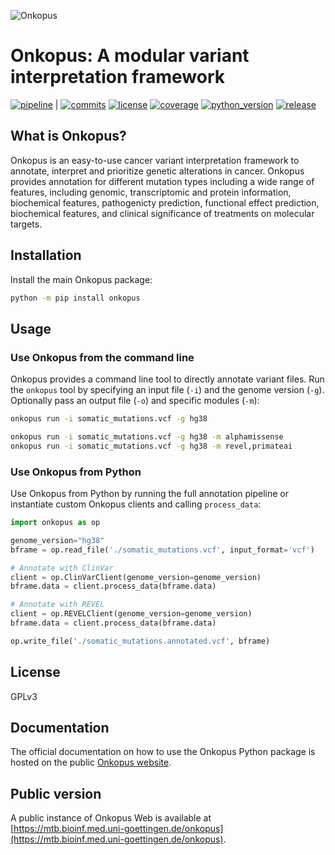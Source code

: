 
![Onkopus](https://gitlab.gwdg.de/MedBioinf/mtb/onkopus/onkopus/-/raw/main/assets/onkopus_logo_v0.1.4.2_300.png?inline=false)

# Onkopus: A modular variant interpretation framework

[![pipeline](https://gitlab.gwdg.de/MedBioinf/mtb/onkopus/onkopus/badges/main/pipeline.svg)](https://gitlab.gwdg.de/MedBioinf/mtb/onkopus/onkopus) |
[![commits](https://gitlab.gwdg.de/MedBioinf/mtb/onkopus/onkopus/-/jobs/artifacts/main/raw/commits.svg?job=build_badges)](https://gitlab.gwdg.de/MedBioinf/mtb/adagenes)
[![license](https://gitlab.gwdg.de/MedBioinf/mtb/onkopus/onkopus/-/jobs/artifacts/main/raw/license.svg?job=build_badges)](https://gitlab.gwdg.de/MedBioinf/mtb/adagenes)
[![coverage](https://gitlab.gwdg.de/MedBioinf/mtb/onkopus/onkopus/badges/main/coverage.svg)](https://gitlab.gwdg.de/MedBioinf/mtb/onkopus/onkopus)
[![python_version](https://gitlab.gwdg.de/MedBioinf/mtb/onkopus/onkopus/-/jobs/artifacts/main/raw/python_version.svg?job=build_badges)](https://gitlab.gwdg.de/MedBioinf/mtb/adagenes)
[![release](https://gitlab.gwdg.de/MedBioinf/mtb/onkopus/onkopus/-/badges/release.svg)](https://gitlab.gwdg.de/MedBioinf/mtb/onkopus/onkopus)

## What is Onkopus?

Onkopus is an easy-to-use cancer variant interpretation framework to annotate, interpret 
and prioritize genetic alterations in cancer. 
Onkopus provides annotation for different mutation types including a wide range of features, including 
genomic, transcriptomic and protein information, biochemical features, pathogenicty prediction, 
functional effect prediction, biochemical features, and clinical significance of treatments on 
molecular targets. 

## Installation

Install the main Onkopus package:
```bash
python -m pip install onkopus
```

## Usage

### Use Onkopus from the command line

Onkopus provides a command line tool to directly annotate variant files. 
Run the ```onkopus``` tool by specifying an input file (`-i`) and the genome version (`-g`). 
Optionally pass an output file (`-o`) and specific modules (`-m`):  
```bash
onkopus run -i somatic_mutations.vcf -g hg38

onkopus run -i somatic_mutations.vcf -g hg38 -m alphamissense
onkopus run -i somatic_mutations.vcf -g hg38 -m revel,primateai
```

### Use Onkopus from Python

Use Onkopus from Python by running the full annotation pipeline or instantiate 
custom Onkopus clients and calling `process_data`:

```python
import onkopus as op

genome_version="hg38"
bframe = op.read_file('./somatic_mutations.vcf', input_format='vcf')

# Annotate with ClinVar
client = op.ClinVarClient(genome_version=genome_version)
bframe.data = client.process_data(bframe.data)

# Annotate with REVEL
client = op.REVELClient(genome_version=genome_version)
bframe.data = client.process_data(bframe.data)

op.write_file('./somatic_mutations.annotated.vcf', bframe)
```



## License

GPLv3

## Documentation

The official documentation on how to use the Onkopus Python package is hosted on the public [Onkopus website](https://mtb.bioinf.med.uni-goettingne.de/onkopus). 

## Public version

A public instance of Onkopus Web is available at [https://mtb.bioinf.med.uni-goettingen.de/onkopus](https://mtb.bioinf.med.uni-goettingen.de/onkopus). 
